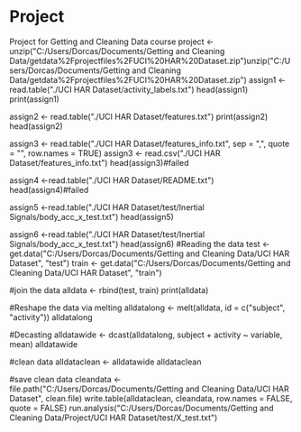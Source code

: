 # Project
Project for Getting and Cleaning Data course
project <- unzip("C:/Users/Dorcas/Documents/Getting and Cleaning Data/getdata%2Fprojectfiles%2FUCI%20HAR%20Dataset.zip")unzip("C:/Users/Dorcas/Documents/Getting and Cleaning Data/getdata%2Fprojectfiles%2FUCI%20HAR%20Dataset.zip")
assign1 <- read.table("./UCI HAR Dataset/activity_labels.txt")
head(assign1)
print(assign1)

assign2 <- read.table("./UCI HAR Dataset/features.txt")
print(assign2)
head(assign2)

assign3 <- read.table("./UCI HAR Dataset/features_info.txt", sep = ",", quote = "", row.names = TRUE)
assign3 <- read.csv("./UCI HAR Dataset/features_info.txt")
head(assign3)#failed

assign4 <-read.table("./UCI HAR Dataset/README.txt")
head(assign4)#failed

assign5 <-read.table("./UCI HAR Dataset/test/Inertial Signals/body_acc_x_test.txt")
head(assign5)

assign6 <-read.table("./UCI HAR Dataset/test/Inertial Signals/body_acc_x_test.txt")
head(assign6)
#Reading the data
test <- get.data("C:/Users/Dorcas/Documents/Getting and Cleaning Data/UCI HAR Dataset", "test") 
train <- get.data("C:/Users/Dorcas/Documents/Getting and Cleaning Data/UCI HAR Dataset", "train") 

#join the data
alldata <- rbind(test, train)
print(alldata)

#Reshape the data via melting
alldatalong <- melt(alldata, id = c("subject", "activity"))
alldatalong

#Decasting
alldatawide <- dcast(alldatalong, subject + activity ~ variable, mean)
alldatawide

#clean data
alldataclean <- alldatawide 
alldataclean

#save clean data
cleandata <- file.path("C:/Users/Dorcas/Documents/Getting and Cleaning Data/UCI HAR Dataset", clean.file) 
write.table(alldataclean, cleandata, row.names = FALSE, quote = FALSE) 
run.analysis("C:/Users/Dorcas/Documents/Getting and Cleaning Data/Project/UCI HAR Dataset/test/X_test.txt")
